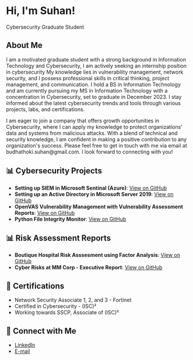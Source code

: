 <h1>Hi, I'm Suhan!</h1>
<p>Cybersecurity Graduate Student</p>

<h2>About Me</h2>
<p>I am a motivated graduate student with a strong background in Information Technology and Cybersecurity, I am actively seeking an internship position in cybersecurity My knowledge lies in vulnerability management, network security, and I possess professional skills in critical thinking, project management, and communication. I hold a BS in Information Technology and am currently pursuing my MS in Information Technology with a concentration in Cybersecurity, set to graduate in December 2023. I stay informed about the latest cybersecurity trends and tools through various projects, labs, and certifications.</p>
<p>I am eager to join a company that offers growth opportunities in Cybersecurity, where I can apply my knowledge to protect organizations' data and systems from malicious attacks. With a blend of technical and security knowledge, I am confident in making a positive contribution to any organization's success. Please feel free to get in touch with me via email at budhathoki.suhan@gmail.com. I look forward to connecting with you!</p>

<h2>📊 Cybersecurity Projects</h2>
<ul>
  <li><b>Setting up SIEM in Microsoft Sentinal (Azure)</b>: <a href="https://github.com/cybersuhan/AzureSIEMLab">View on GitHub</a></li>
  <li><b>Setting up an Active Directory in Microsoft Server 2019</b>: <a href="https://github.com/cybersuhan/activedirectory">View on GitHub</a></li>
  <li><b>OpenVAS Vulnerability Management with Vulnerability Assessment Reports</b>: <a href="https://github.com/cybersuhan/vulnerabilitymanagement">View on GitHub</a></li>
  <li><b>Python File Integrity Monitor</b>: <a href="https://github.com/cybersuhan/fmi_python">View on GitHub</a></li>
</ul>

<h2>📊 Risk Assessment Reports</h2>
<ul>
  <li><b>Boutique Hospital Risk Asssesment using Factor Analysis</b>: <a href="https://github.com/cybersuhan/BoutiqueRiskAssessment">View on GitHub</a></li>
  <li><b>Cyber Risks at MM Corp - Executive Report</b>: <a href="https://github.com/cybersuhan/MMCorp_CyberRisks">View on GitHub</a></li>
</ul>

<h2>🏅 Certifications</h2>
<ul>
  <li>Network Security Associate 1, 2, and 3 - Fortinet</li>
  <li>Certified in Cybersecurity - (ISC)²</li>
  <li>Working towards SSCP, Associate of (ISC)²</li>
</ul>

<h2>🤝 Connect with Me</h2>
<ul>
  <li><a href="http://www.linkedin.com/in/suhanb">LinkedIn</a></li>
  <li><a href="mailto:budhathoki.suhan@gmail.com">E-mail</a></li>
</ul>

